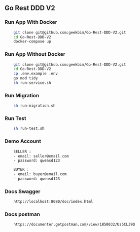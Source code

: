 ## Go Rest DDD V2

### Run App With Docker
```sh
    git clone git@github.com:geekbim/Go-Rest-DDD-V2.git
    cd Go-Rest-DDD-V2
    docker-compose up
```

### Run App Without Docker
```sh
    git clone git@github.com:geekbim/Go-Rest-DDD-V2.git
    cd Go-Rest-DDD-V2
    cp .env.example .env
    go mod tidy
    sh run-service.sh
```

### Run Migration
```sh
    sh run-migration.sh
```

### Run Test
```sh
    sh run-test.sh
```

### Demo Account
```sh
    SELLER : 
    - email: seller@email.com
    - password: qweasd123

    BUYER : 
    - email: buyer@email.com
    - password: qweasd123
```

### Docs Swagger
```sh
    http://localhost:8080/doc/index.html
```

### Docs postman
```sh
    https://documenter.getpostman.com/view/1850032/Uz5CLJ9Q
```
